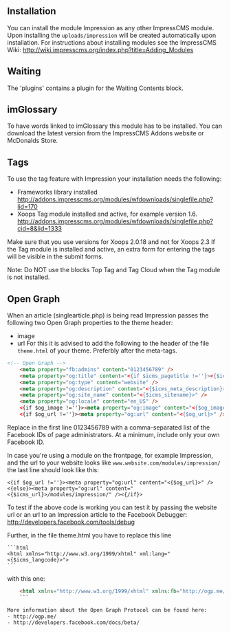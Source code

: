 ## Installation
You can install the module Impression as any other ImpressCMS module.
Upon installing the `uploads/impression` will be created automatically upon installation.
For instructions about installing modules see the ImpressCMS Wiki: http://wiki.impresscms.org/index.php?title=Adding_Modules

## Waiting
The 'plugins' contains a plugin for the Waiting Contents block.

## imGlossary
To have words linked to imGlossary this module has to be installed.
You can download the latest version from the ImpressCMS Addons website or McDonalds Store.

## Tags
To use the tag feature with Impression your installation needs the following:
- Frameworks library installed
    http://addons.impresscms.org/modules/wfdownloads/singlefile.php?lid=170
- Xoops Tag module installed and active, for example version 1.6. 
    http://addons.impresscms.org/modules/wfdownloads/singlefile.php?cid=8&lid=1333

Make sure that you use versions for Xoops 2.0.18 and not for Xoops 2.3
If the Tag module is installed and active, an extra form for entering the tags will be visible in the submit forms.

Note: Do NOT use the blocks Top Tag and Tag Cloud when the Tag module is not installed.

## Open Graph
When an article (singlearticle.php) is being read Impression passes the following two Open Graph properties to the theme header:
- image
- url
For this it is advised to add the following to the header of the file `theme.html` of your theme. Preferbly after the meta-tags.

```html
<!-- Open Graph -->
	<meta property="fb:admins" content="0123456789" />
	<meta property="og:title" content="<{if $icms_pagetitle !=''}><{$icms_pagetitle}><{else}><{$icms_sitename}><{/if}>" />
	<meta property="og:type" content="website" />
	<meta property="og:description" content="<{$icms_meta_description}>" />
	<meta property="og:site_name" content="<{$icms_sitename}>" />
	<meta property="og:locale" content="en_US" />
	<{if $og_image !=''}><meta property="og:image" content="<{$og_image}>" /><{else}><meta property="og:image" content="<{$icms_url}>/images/s_poweredby.gif" /><{/if}>
	<{if $og_url !=''}><meta property="og:url" content="<{$og_url}>" /><{/if}>
```
	
Replace in the first line 0123456789 with a comma-separated list of the Facebook IDs of page administrators. At a minimum, include only your own Facebook ID.
	
In case you're using a module on the frontpage, for example Impression, and the url to your website looks like `www.website.com/modules/impression/` the last line should look like this:

	<{if $og_url !=''}><meta property="og:url" content="<{$og_url}>" /><{else}><meta property="og:url" content="<{$icms_url}>/modules/impression/" /><{/if}>
	
To test if the above code is working you can test it by passing the website url or an url to an Impression article to the Facebook Debugger: http://developers.facebook.com/tools/debug

Further, in the file theme.html you have to replace this line

	```html
	<html xmlns="http://www.w3.org/1999/xhtml" xml:lang="<{$icms_langcode}>">
	```
	
with this one:

```html
	<html xmlns="http://www.w3.org/1999/xhtml" xmlns:fb="http://ogp.me/ns/fb#" xmlns:og="http://ogp.me/ns#" xml:lang="<{$icms_langcode}>">
	```

More information about the Open Graph Protocol can be found here:
- http://ogp.me/
- http://developers.facebook.com/docs/beta/
